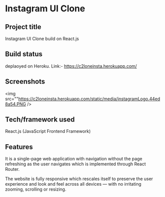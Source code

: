 # Instagram UI Clone

## Project title
Instagram UI Clone build on React.js

## Build status
deplaoyed on Heroku. Link:- https://c2loneinsta.herokuapp.com/
 
## Screenshots
<img src=""https://c2loneinsta.herokuapp.com/static/media/instagramLogo.44ed8a54.PNG />

## Tech/framework used
React.js (JavaScript Frontend Framework)

## Features
It is a single-page web application with navigation without the page refreshing as the user navigates which is implemented through React Router.

The website is fully responsive which rescales itself to preserve the user experience and look and feel across all devices — with no irritating zooming, scrolling or resizing.
